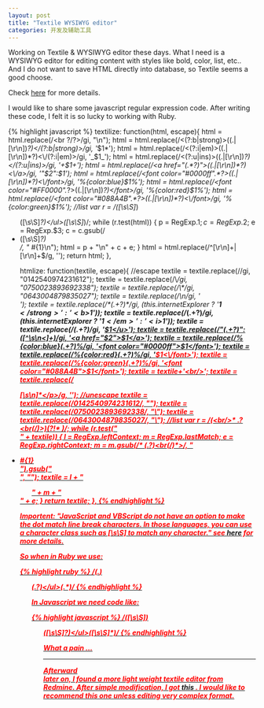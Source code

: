 ```yaml
---
layout: post
title: "Textile WYSIWYG editor"
categories: 开发及辅助工具
---
```


Working on Textile & WYSIWYG editor these days.
What I need is a WYSIWYG editor for editing content with styles like bold, color, list, etc.. And I do not want to save HTML directly into database, so Textile seems a good choose.

Check [here](https://github.com/zhangzhe/g_editor "here") for more details.

I would like to share some javascript regular expression code.
After writing these code, I felt it is so lucky to working with Ruby.

{% highlight javascript %}
textilize: function(html, escape){
        html = html.replace(/<br ?\/?>/gi, "\n");
        html = html.replace(/<(?:b|strong)>((.|[\r\n])*?)<\/(?:b|strong)>/gi, '*$1*');
        html = html.replace(/<(?:i|em)>((.|[\r\n])*?)<\/(?:i|em)>/gi, '_$1_');
        html = html.replace(/<(?:u|ins)>((.|[\r\n])*?)<\/(?:u|ins)>/gi, '+$1+');
        html = html.replace(/<a href="(.*?)">((.|[\r\n])*?)<\/a>/gi, '"$2":$1');
        html = html.replace(/<font color="#0000ff".*?>((.|[\r\n])*?)<\/font>/gi,
          '%{color:blue}$1%');
        html = html.replace(/<font color="#FF0000".*?>((.|[\r\n])*?)<\/font>/gi,
          '%{color:red}$1%');
        html = html.replace(/<font color="#088A4B".*?>((.|[\r\n])*?)<\/font>/gi,
          '%{color:green}$1%');
        //list
        var r = /([\s\S]*)<ul>([\s\S]*?)<\/ul>([\s\S]*)/;
        while (r.test(html))
            {
                p = RegExp.$1;
                c = RegExp.$2;
                e = RegExp.$3;
                c = c.gsub(/<li>([\s\S]*?)</li>/, "* #{1}\n");
                html = p + "\n" + c + e;
            }
        html = html.replace(/^[\r\n]+|[\r\n]+$/g, '');
        return html;
    },

htmlize: function(textile, escape){
        //escape
        textile = textile.replace(/\/gi, "0142540974231612");
        textile = textile.replace(/\\_/gi, "0750023893692338");
        textile = textile.replace(/\\*/gi, "0643004879835027");
        textile = textile.replace(/\n/gi, '<br/>');
        textile = textile.replace(/\*(.+?)\*/gi, (this.internetExplorer ?
        '<strong>$1</strong>' : '<b>$1</b>'));
        textile = textile.replace(/_(.+?)_/gi, (this.internetExplorer ?
        '<em>$1</em>' : '<i>$1</i>'));
        textile = textile.replace(/(.+?)/gi, '<u>$1</u>');
        textile = textile.replace(/"(.+?)":([^\s\n<]+)/gi, '<a href="$2">$1</a>');
        textile = textile.replace(/%{color:blue}(.+?)%/gi,
        '<font color="#0000ff">$1<\/font>');
        textile = textile.replace(/%{color:red}(.+?)%/gi,
        '<font color="#FF0000">$1<\/font>');
        textile = textile.replace(/%{color:green}(.+?)%/gi,
        '<font color="#088A4B">$1<\/font>');
        textile = textile+'<br\/>';
        textile = textile.replace(/<p>[\s\n]*<\/p>/g, '');
        //unescape
        textile = textile.replace(/0142540974231612/, "\");
        textile = textile.replace(/0750023893692338/, "\\_");
        textile = textile.replace(/0643004879835027/, "\\*");
        //list
        var r = /(<br\/>\* .*?<br(\/)*>)(?!\* )/;
        while (r.test("<br/>" + textile))
            {
                l = RegExp.leftContext;
                m = RegExp.lastMatch;
                e = RegExp.rightContext;
                m = m.gsub(/\* (.*?)<br(\/)*>/, "<li>#{1}</li>").gsub("<br/>", "");
                textile = l + "<ul>" + m + "</ul>" + e;
            }
        return textile;
    },
{% endhighlight %}


**Importent**:
"JavaScript and VBScript do not have an option to make the dot match line break characters. In those languages, you can use a character class such as [\s\S] to match any character."
see [here](http://www.regular-expressions.info/dlot.htm "here")  for more details.


So when in Ruby we use:

{% highlight ruby %}
/(.*)<ul>(.*?)<\/ul>(.*)/
{% endhighlight %}


In Javascript we need code like:

{% highlight javascript %}
/([\s\S]*)<ul>([\s\S]*?)<\/ul>([\s\S]*)/
{% endhighlight %}

What a pain ...

<hr>

Afterward<br>
later on, I found a more light weight textile editor from Redmine. After simple modification, I got [this](https://github.com/zhangzhe/geditor "this") . I would like to recommend this one unless editing very complex format.

